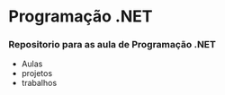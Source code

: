 # Programação .NET

### Repositorio para as aula de Programação .NET

- Aulas
- projetos
- trabalhos
